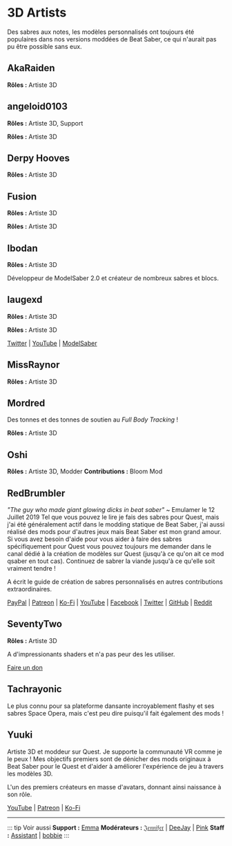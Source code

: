 # 3D Artists
Des sabres aux notes, les modèles personnalisés ont toujours été populaires dans nos versions moddées de Beat Saber, ce qui n'aurait pas pu être possible sans eux.

## AkaRaiden
**Rôles :** Artiste 3D

## angeloid0103
**Rôles :** Artiste 3D, Support

**Rôles :** Artiste 3D

## Derpy Hooves
**Rôles :** Artiste 3D

## Fusion
**Rôles :** Artiste 3D

**Rôles :** Artiste 3D

## Ibodan
**Rôles :** Artiste 3D

Développeur de ModelSaber 2.0 et créateur de nombreux sabres et blocs.

## laugexd
**Rôles :** Artiste 3D

**Rôles :** Artiste 3D

[Twitter](https://twitter.com/laugexd) | [YouTube](https://www.youtube.com/channel/UCr_JES9nBCUaAR9-UbgDMRw) | [ModelSaber](https://modelsaber.com/Profile/?user=146243483898871808)

## MissRaynor
**Rôles :** Artiste 3D

## Mordred
Des tonnes et des tonnes de soutien au *Full Body Tracking* !

**Rôles :** Artiste 3D

## Oshi
**Rôles :** Artiste 3D, Modder **Contributions :** Bloom Mod

## RedBrumbler
*"The guy who made giant glowing dicks in beat saber"* ~ Emulamer le 12 Juillet 2019 Tel que vous pouvez le lire je fais des sabres pour Quest, mais j'ai été généralement actif dans le modding statique de Beat Saber, j'ai aussi réalisé des mods pour d'autres jeux mais Beat Saber est mon grand amour. Si vous avez besoin d'aide pour vous aider à faire des sabres spécifiquement pour Quest vous pouvez toujours me demander dans le canal dédié à la création de modèles sur Quest (jusqu'à ce qu'on ait ce mod qsaber en tout cas). Continuez de sabrer la viande jusqu'à ce qu'elle soit vraiment tendre !

A écrit le guide de création de sabres personnalisés en autres contributions extraordinaires.

[PayPal](https://paypal.me/RedBrumblerOfficial?locale.x=nl_NL) | [Patreon](https://www.patreon.com/RedBrumbler) | [Ko-Fi](https://ko-fi.com/redbrumbler) | [YouTube](https://www.youtube.com/channel/UCYmzlDob8BQYWrOQWkHtCpQ) | [Facebook](https://www.facebook.com/red.brumbler.7) | [Twitter](https://twitter.com/RedBrumbler) | [GitHub](https://github.com/RedBrumbler/BeatOnCustomSabers) | [Reddit](https://www.reddit.com/user/RedBrumbler/)

## SeventyTwo
**Rôles :** Artiste 3D

A d'impressionants shaders et n'a pas peur des les utiliser.

[Faire un don](https://paypal.me/theseventytwo)

## Tachrayonic
Le plus connu pour sa plateforme dansante incroyablement flashy et ses sabres Space Opera, mais c'est peu dire puisqu'il fait également des mods !

## Yuuki
Artiste 3D et moddeur sur Quest. Je supporte la communauté VR comme je le peux ! Mes objectifs premiers sont de dénicher des mods originaux à Beat Saber pour le Quest et d'aider à améliorer l'expérience de jeu à travers les modèles 3D.

L'un des premiers créateurs en masse d'avatars, donnant ainsi naissance à son rôle.

[YouTube](https://www.youtube.com/channel/UCIH4NTKdVNjnJpfuMrk71Fw) | [Patreon](https://www.patreon.com/yuukisaves) | [Ko-Fi](https://ko-fi.com/supportyuuki)

---

::: tip Voir aussi **Support :** [Emma](/fr/about/supports.md#emma) **Modérateurs :** [𝔍𝔢𝔫𝔫𝔦𝔣𝔢𝔯](/fr/about/moderators.md#𝔍𝔢𝔫𝔫𝔦𝔣𝔢𝔯) | [DeeJay](/fr/about/moderators.md#DeeJay) | [Pink](/fr/about/moderators.md#Pink) **Staff :** [Assistant](/fr/about/staff.md#assistant) | [bobbie](/fr/about/staff.md#bobbie) :::
